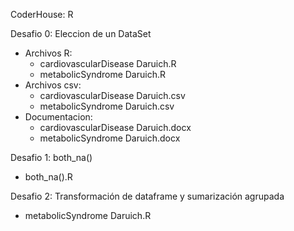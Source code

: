 CoderHouse: R

Desafio 0: Eleccion de un DataSet
- Archivos R:
  - cardiovascularDisease Daruich.R
  - metabolicSyndrome Daruich.R
- Archivos csv:
  - cardiovascularDisease Daruich.csv
  - metabolicSyndrome Daruich.csv
- Documentacion:
  - cardiovascularDisease Daruich.docx
  - metabolicSyndrome Daruich.docx
 
Desafio 1: both_na()
- both_na().R

Desafio 2: Transformación de dataframe y sumarización agrupada
- metabolicSyndrome Daruich.R